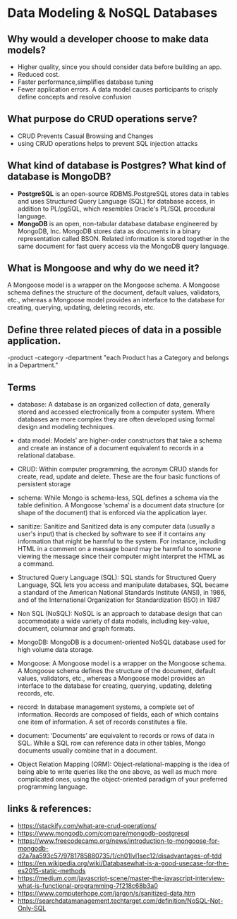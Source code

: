# Data Modeling & NoSQL Databases


## Why would a developer choose to make data models?
-  Higher quality, since you should consider data before building an app.
-  Reduced cost.
-  Faster performance,simplifies database tuning
-  Fewer application errors. A data model causes participants to crisply define concepts and resolve confusion


## What purpose do CRUD operations serve?
- CRUD Prevents Casual Browsing and Changes
- using CRUD operations helps to prevent SQL injection attacks

## What kind of database is Postgres? What kind of database is MongoDB?
- **PostgreSQL** is an open-source RDBMS.PostgreSQL stores data in tables and uses Structured Query Language (SQL) for database access, in addition to PL/pgSQL, which resembles Oracle's PL/SQL procedural language.
- **MongoDB** is an open, non-tabular database database engineered by MongoDB, Inc. MongoDB stores data as documents in a binary representation called BSON. Related information is stored together in the same document for fast query access via the MongoDB query language.


## What is Mongoose and why do we need it?
A Mongoose model is a wrapper on the Mongoose schema. A Mongoose schema defines the structure of the document, default values, validators, etc., whereas a Mongoose model provides an interface to the database for creating, querying, updating, deleting records, etc.

## Define three related pieces of data in a possible application. 
-product
-category
-department
"each Product has a Category and belongs in a Department."

## Terms 

* database:
A database is an organized collection of data, generally stored and accessed electronically from a computer system. Where databases are more complex they are often developed using formal design and modeling techniques.
 
* data model: 
Models’ are higher-order constructors that take a schema and create an instance of a document equivalent to records in a relational database.

* CRUD:
Within computer programming, the acronym CRUD stands for create, read, update and delete. These are the four basic functions of persistent storage

* schema:
While Mongo is schema-less, SQL defines a schema via the table definition. A Mongoose ‘schema’ is a document data structure (or shape of the document) that is enforced via the application layer.

* sanitize:
Sanitize and Sanitized data is any computer data (usually a user's input) that is checked by software to see if it contains any information that might be harmful to the system. For instance, including HTML in a comment on a message board may be harmful to someone viewing the message since their computer might interpret the HTML as a command.
 
* Structured Query Language (SQL):
SQL stands for Structured Query Language,
SQL lets you access and manipulate databases,
SQL became a standard of the American National Standards Institute (ANSI), in 1986, and of the International Organization for Standardization (ISO) in 1987

* Non SQL (NoSQL): 
NoSQL is an approach to database design that can accommodate a wide variety of data models, including key-value, document, columnar and graph formats.

* MongoDB:
MongoDB is a document-oriented NoSQL database used for high volume data storage.

* Mongoose:
 A Mongoose model is a wrapper on the Mongoose schema. A Mongoose schema defines the structure of the document, default values, validators, etc., whereas a Mongoose model provides an interface to the database for creating, querying, updating, deleting records, etc.
  
* record:
In database management systems, a complete set of information. Records are composed of fields, each of which contains one item of information. A set of records constitutes a file.

* document:
 ‘Documents’ are equivalent to records or rows of data in SQL. While a SQL row can reference data in other tables, Mongo documents usually combine that in a document.
 
* Object Relation Mapping (ORM):
Object-relational-mapping is the idea of being able to write queries like the one above, as well as much more complicated ones, using the object-oriented paradigm of your preferred programming language.


## links & references:


- https://stackify.com/what-are-crud-operations/
- https://www.mongodb.com/compare/mongodb-postgresql
- https://www.freecodecamp.org/news/introduction-to-mongoose-for-mongodb-d2a7aa593c57/9781785880735/1/ch01lvl1sec12/disadvantages-of-tdd
- https://en.wikipedia.org/wiki/Databasewhat-is-a-good-usecase-for-the-es2015-static-methods
- https://medium.com/javascript-scene/master-the-javascript-interview-what-is-functional-programming-7f218c68b3a0
- https://www.computerhope.com/jargon/s/sanitized-data.htm
- https://searchdatamanagement.techtarget.com/definition/NoSQL-Not-Only-SQL
